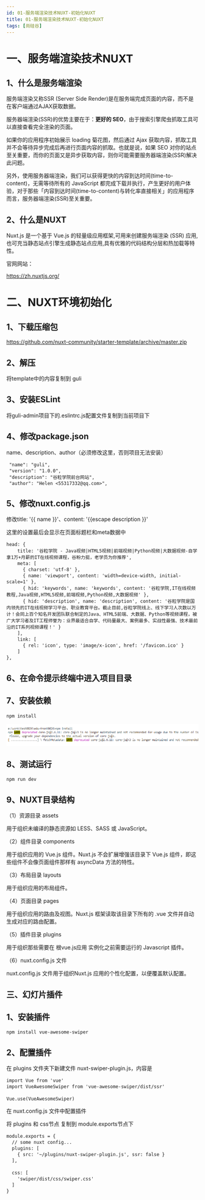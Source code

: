 ```yaml
---
id: 01-服务端渲染技术NUXT-初始化NUXT
title: 01-服务端渲染技术NUXT-初始化NUXT
tags: [尚硅谷]
---
```


# 一、服务端渲染技术NUXT

## 1、什么是服务端渲染

服务端渲染又称SSR (Server Side Render)是在服务端完成页面的内容，而不是在客户端通过AJAX获取数据。

服务器端渲染(SSR)的优势主要在于：**更好的 SEO**，由于搜索引擎爬虫抓取工具可以直接查看完全渲染的页面。

如果你的应用程序初始展示 loading 菊花图，然后通过 Ajax 获取内容，抓取工具并不会等待异步完成后再进行页面内容的抓取。也就是说，如果 SEO 对你的站点至关重要，而你的页面又是异步获取内容，则你可能需要服务器端渲染(SSR)解决此问题。

另外，使用服务器端渲染，我们可以获得更快的内容到达时间(time-to-content)，无需等待所有的 JavaScript 都完成下载并执行，产生更好的用户体验，对于那些「内容到达时间(time-to-content)与转化率直接相关」的应用程序而言，服务器端渲染(SSR)至关重要。

## 2、什么是NUXT

Nuxt.js 是一个基于 Vue.js 的轻量级应用框架,可用来创建服务端渲染 (SSR) 应用,也可充当静态站点引擎生成静态站点应用,具有优雅的代码结构分层和热加载等特性。

官网网站：

https://zh.nuxtjs.org/

# 二、NUXT环境初始化

## 1、下载压缩包

https://github.com/nuxt-community/starter-template/archive/master.zip

## 2、解压

将template中的内容复制到 guli

## 3、安装ESLint

将guli-admin项目下的.eslintrc.js配置文件复制到当前项目下

## 4、修改package.json

name、description、author（必须修改这里，否则项目无法安装）

```
 "name": "guli",
 "version": "1.0.0",
 "description": "谷粒学院前台网站",
 "author": "Helen <55317332@qq.com>",
```

## 5、修改nuxt.config.js

修改title: '{{ name }}'、content: '{{escape description }}'

这里的设置最后会显示在页面标题栏和meta数据中

```
head: {
    title: '谷粒学院 - Java视频|HTML5视频|前端视频|Python视频|大数据视频-自学拿1万+月薪的IT在线视频课程，谷粉力挺，老学员为你推荐',
    meta: [
      { charset: 'utf-8' },
      { name: 'viewport', content: 'width=device-width, initial-scale=1' },
      { hid: 'keywords', name: 'keywords', content: '谷粒学院,IT在线视频教程,Java视频,HTML5视频,前端视频,Python视频,大数据视频' },
      { hid: 'description', name: 'description', content: '谷粒学院是国内领先的IT在线视频学习平台、职业教育平台。截止目前,谷粒学院线上、线下学习人次数以万计！会同上百个知名开发团队联合制定的Java、HTML5前端、大数据、Python等视频课程，被广大学习者及IT工程师誉为：业界最适合自学、代码量最大、案例最多、实战性最强、技术最前沿的IT系列视频课程！' }
    ],
    link: [
      { rel: 'icon', type: 'image/x-icon', href: '/favicon.ico' }
    ]
},
```

## 6、在命令提示终端中进入项目目录

## 7、安装依赖

```
npm install
```

![img](/assets/2025/05/26/day11/8e9bcd6d-6161-440b-aac2-bc9af65f5bc7-1721229130089-1.png)

## 8、测试运行

```
npm run dev
```

## 9、NUXT目录结构

（1）资源目录 assets

 用于组织未编译的静态资源如 LESS、SASS 或 JavaScript。

（2）组件目录 components

用于组织应用的 Vue.js 组件。Nuxt.js 不会扩展增强该目录下 Vue.js 组件，即这些组件不会像页面组件那样有 asyncData 方法的特性。

（3）布局目录 layouts

用于组织应用的布局组件。

（4）页面目录 pages

用于组织应用的路由及视图。Nuxt.js 框架读取该目录下所有的 .vue 文件并自动生成对应的路由配置。

（5）插件目录 plugins

用于组织那些需要在 根vue.js应用 实例化之前需要运行的 Javascript 插件。

（6）nuxt.config.js 文件

nuxt.config.js 文件用于组织Nuxt.js 应用的个性化配置，以便覆盖默认配置。

## 三、幻灯片插件 

## **1、安装插件**

```
npm install vue-awesome-swiper
```

## 2、配置插件

在 plugins 文件夹下新建文件 nuxt-swiper-plugin.js，内容是

```
import Vue from 'vue'
import VueAwesomeSwiper from 'vue-awesome-swiper/dist/ssr'

Vue.use(VueAwesomeSwiper)
```

在 nuxt.config.js 文件中配置插件

将 plugins 和 css节点 复制到 module.exports节点下

```
module.exports = {
  // some nuxt config...
  plugins: [
    { src: '~/plugins/nuxt-swiper-plugin.js', ssr: false }
  ],

  css: [
    'swiper/dist/css/swiper.css'
  ]
}
```